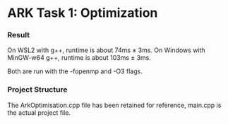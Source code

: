 # ARK Task 1: Optimization

### Result
On WSL2 with g++, runtime is about 74ms ± 3ms.
On Windows with MinGW-w64 g++, runtime is about 103ms ± 3ms.

Both are run with the -fopenmp and -O3 flags.

### Project Structure
The ArkOptimisation.cpp file has been retained for reference,
main.cpp is the actual project file.

